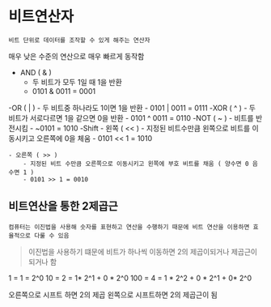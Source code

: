 # 비트연산자
    비트 단위로 데이터를 조작할 수 있게 해주는 연산자

매우 낮은 수준의 연산으로 매우 빠르게 동작함

- AND ( & )
    - 두 비트가 모두 1일 때 1을 반환
    - 0101 & 0011 = 0001

-OR ( | )
    - 두 비트중 하나라도 1이면 1을 반환
    - 0101 | 0011 = 0111
-XOR ( ^ )
    - 두 비트가 서로다르면 1을 같으면 0을 반환
    - 0101 ^ 0011 = 0110
-NOT ( ~ )
    - 비트를 반전시킴
    - ~0101 = 1010
-Shift
    - 왼쪽 ( << )
        - 지정된 비트수만큼 왼쪽으로 비트를 이동시키고 오른쪽에 0을 체움
        - 0101 << 1 = 1010

    - 오른쪽 ( >> )
        - 지정된 비트 수만큼 오른쪽으로 이동시키고 왼쪽에 부호 비트를 채움 ( 양수면 0 음수면 1 )
        - 0101 >> 1 = 0010

## 비트연산을 통한 2제곱근
    컴퓨터는 이진법을 사용해 숫자를 표현하고 연산을 수행하기 때문에 비트 연산을 이용하면 효율적으로 다룰 수 있음

> 이진법을 사용하기 떄문에  비트가 하나씩 이동하면 2의 제곱이되거나 제곱근이 되거나 함

1 = 1 = 2^0
10 = 2 = 1* 2^1 + 0 * 2^0
100 = 4 = 1 * 2^2 + 0 * 2^1 + 0* 2^0

오른쪽으로 시프트 하면 2의 제곱 왼쪽으로 시프트하면 2의 제곱근이 됨